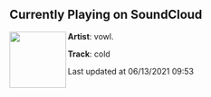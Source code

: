 ## Currently Playing on SoundCloud

[<img align="left" width="100" src="https://i1.sndcdn.com/artworks-k8owVjZ62Yhb8x31-HLlGog-t500x500.jpg">](https://soundcloud.com/vowlmusic/cold)

**Artist**: vowl. 

**Track**: cold

Last updated at 06/13/2021 09:53
